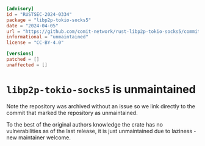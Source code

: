 ```toml
[advisory]
id = "RUSTSEC-2024-0334"
package = "libp2p-tokio-socks5"
date = "2024-04-05"
url = "https://github.com/comit-network/rust-libp2p-tokio-socks5/commit/e1fdc92ca69ffd254824ab80fbad5660f4aac911"
informational = "unmaintained"
license = "CC-BY-4.0"

[versions]
patched = []
unaffected = []
```

# `libp2p-tokio-socks5` is unmaintained

Note the repository was archived without an issue so we link directly
to the commit that marked the repository as unmaintained.

To the best of the original authors knowledge the crate has no
vulnerabilities as of the last release, it is just unmaintained due to
laziness - new maintainer welcome.

